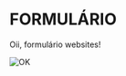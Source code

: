 # FORMULÁRIO
Oii, formulário websites!

![OK](https://user-images.githubusercontent.com/93985773/150651001-5d38bd7d-246b-4018-8f02-73ef9eeb1c53.gif)

